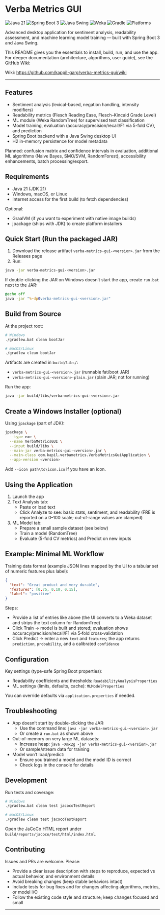 # Verba Metrics GUI

![Java 21](https://img.shields.io/badge/Java-21-0EA5E9?logo=openjdk&logoColor=white)
![Spring Boot 3](https://img.shields.io/badge/Spring%20Boot-3.x-6DB33F?logo=springboot&logoColor=white)
![Java Swing](https://img.shields.io/badge/UI-Java%20Swing-4D97FF)
![Weka](https://img.shields.io/badge/ML-Weka-7952B3)
![Gradle](https://img.shields.io/badge/Build-Gradle-007396?logo=gradle&logoColor=white)
![Platforms](https://img.shields.io/badge/Platforms-Windows%20%7C%20macOS%20%7C%20Linux-8B5CF6)

Advanced desktop application for sentiment analysis, readability assessment, and machine learning model training — built with Spring Boot 3 and Java Swing.

This README gives you the essentials to install, build, run, and use the app. For deeper documentation (architecture, algorithms, user guide), see the GitHub Wiki:

Wiki: https://github.com/kappil-garg/verba-metrics-gui/wiki

---

## Features

- Sentiment analysis (lexical-based, negation handling, intensity modifiers)
- Readability metrics (Flesch Reading Ease, Flesch–Kincaid Grade Level)
- ML module (Weka RandomTree) for supervised text classification
- Model training, evaluation (accuracy/precision/recall/F1 via 5-fold CV), and prediction
- Spring Boot backend with a Java Swing desktop UI
- H2 in-memory persistence for model metadata

Planned: confusion matrix and confidence intervals in evaluation, additional ML algorithms (Naive Bayes, SMO/SVM, RandomForest), accessibility enhancements, batch processing/export.

## Requirements

- Java 21 (JDK 21)
- Windows, macOS, or Linux
- Internet access for the first build (to fetch dependencies)

Optional:
- GraalVM (if you want to experiment with native image builds)
- jpackage (ships with JDK) to create platform installers

## Quick Start (Run the packaged JAR)

1) Download the release artifact `verba-metrics-gui-<version>.jar` from the Releases page
2) Run:

```bash
java -jar verba-metrics-gui-<version>.jar
```

If double-clicking the JAR on Windows doesn’t start the app, create `run.bat` next to the JAR:

```bat
@echo off
java -jar "%~dp0verba-metrics-gui-<version>.jar"
```

## Build from Source

At the project root:

```bash
# Windows
./gradlew.bat clean bootJar

# macOS/Linux
./gradlew clean bootJar
```

Artifacts are created in `build/libs/`:
- `verba-metrics-gui-<version>.jar` (runnable fat/boot JAR)
- `verba-metrics-gui-<version>-plain.jar` (plain JAR; not for running)

Run the app:

```bash
java -jar build/libs/verba-metrics-gui-<version>.jar
```

## Create a Windows Installer (optional)

Using `jpackage` (part of JDK):

```bash
jpackage \
  --type exe \
  --name VerbaMetricsGUI \
  --input build/libs \
  --main-jar verba-metrics-gui-<version>.jar \
  --main-class com.kapil.verbametrics.VerbaMetricsGuiApplication \
  --app-version <version>
```

Add `--icon path\to\icon.ico` if you have an icon.

## Using the Application

1) Launch the app
2) Text Analysis tab:
   - Paste or load text
   - Click Analyze to see: basic stats, sentiment, and readability (FRE is reported on a 0–100 scale; out‑of‑range values are clamped)
3) ML Model tab:
   - Prepare a small sample dataset (see below)
   - Train a model (RandomTree)
   - Evaluate (5-fold CV metrics) and Predict on new inputs

## Example: Minimal ML Workflow

Training data format (example JSON lines mapped by the UI to a tabular set of numeric features plus label):

```json
{
  "text": "Great product and very durable",
  "features": [0.75, 0.10, 0.15],
  "label": "positive"
}
```

Steps:
- Provide a list of entries like above (the UI converts to a Weka dataset and strips the text column for RandomTree)
- Click Train → model is built and stored; evaluation shows accuracy/precision/recall/F1 via 5‑fold cross‑validation
- Click Predict → enter a new `text` and `features`; the app returns `prediction`, `probability`, and a calibrated `confidence`

## Configuration

Key settings (type-safe Spring Boot properties):

- Readability coefficients and thresholds: `ReadabilityAnalysisProperties`
- ML settings (limits, defaults, cache): `MLModelProperties`

You can override defaults via `application.properties` if needed.

## Troubleshooting

- App doesn’t start by double-clicking the JAR:
  - Use the command line: `java -jar verba-metrics-gui-<version>.jar`
  - Or create a `run.bat` as shown above
- Out-of-memory on very large ML datasets:
  - Increase heap: `java -Xmx2g -jar verba-metrics-gui-<version>.jar`
  - Or sample/stream data for training
- Model won’t load/predict:
  - Ensure you trained a model and the model ID is correct
  - Check logs in the console for details

## Development

Run tests and coverage:

```bash
# Windows
./gradlew.bat clean test jacocoTestReport

# macOS/Linux
./gradlew clean test jacocoTestReport
```

Open the JaCoCo HTML report under `build/reports/jacoco/test/html/index.html`.

## Contributing

Issues and PRs are welcome. Please:

- Provide a clear issue description with steps to reproduce, expected vs actual behavior, and environment details
- Avoid breaking changes (keep stable behaviors intact)
- Include tests for bug fixes and for changes affecting algorithms, metrics, or model I/O
- Follow the existing code style and structure; keep changes focused and small

---
